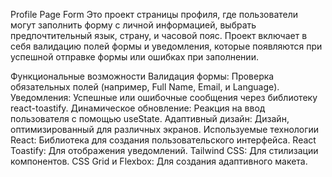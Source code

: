 Profile Page Form
Это проект страницы профиля, где пользователи могут заполнить форму с личной информацией, выбрать предпочтительный язык, страну, и часовой пояс. Проект включает в себя валидацию полей формы и уведомления, которые появляются при успешной отправке формы или ошибках при заполнении.

Функциональные возможности
Валидация формы: Проверка обязательных полей (например, Full Name, Email, и Language).
Уведомления: Успешные или ошибочные сообщения через библиотеку react-toastify.
Динамическое обновление: Реакция на ввод пользователя с помощью useState.
Адаптивный дизайн: Дизайн, оптимизированный для различных экранов.
Используемые технологии
React: Библиотека для создания пользовательского интерфейса.
React Toastify: Для отображения уведомлений.
Tailwind CSS: Для стилизации компонентов.
CSS Grid и Flexbox: Для создания адаптивного макета.
